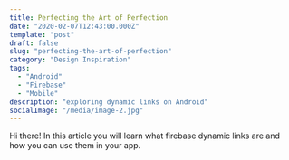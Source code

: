 ```yaml
---
title: Perfecting the Art of Perfection
date: "2020-02-07T12:43:00.000Z"
template: "post"
draft: false
slug: "perfecting-the-art-of-perfection"
category: "Design Inspiration"
tags:
  - "Android"
  - "Firebase"
  - "Mobile"
description: "exploring dynamic links on Android"
socialImage: "/media/image-2.jpg"
---
```


Hi there! In this article you will learn what firebase dynamic links are and how you can use them in your app. 